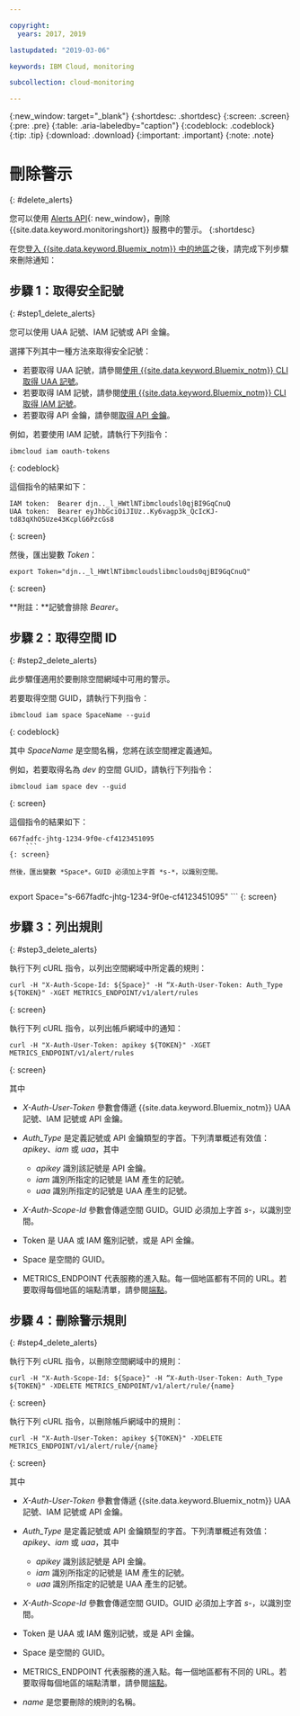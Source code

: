 ```yaml
---

copyright:
  years: 2017, 2019

lastupdated: "2019-03-06"

keywords: IBM Cloud, monitoring

subcollection: cloud-monitoring

---
```


{:new_window: target="_blank"}
{:shortdesc: .shortdesc}
{:screen: .screen}
{:pre: .pre}
{:table: .aria-labeledby="caption"}
{:codeblock: .codeblock}
{:tip: .tip}
{:download: .download}
{:important: .important}
{:note: .note}



# 刪除警示
{: #delete_alerts}

您可以使用 [Alerts API](https://console.bluemix.net/apidocs/940-ibm-cloud-monitoring-alerts-api?&language=node#introduction){: new_window}，刪除 {{site.data.keyword.monitoringshort}} 服務中的警示。
{:shortdesc}


在您[登入 {{site.data.keyword.Bluemix_notm}} 中的地區](/docs/services/cloud-monitoring/qa/cli_qa.html#login)之後，請完成下列步驟來刪除通知：


## 步驟 1：取得安全記號
{: #step1_delete_alerts}

您可以使用 UAA 記號、IAM 記號或 API 金鑰。 

選擇下列其中一種方法來取得安全記號：
	
* 若要取得 UAA 記號，請參閱[使用 {{site.data.keyword.Bluemix_notm}} CLI 取得 UAA 記號](/docs/services/cloud-monitoring/security/auth_uaa.html#uaa_cli)。
* 若要取得 IAM 記號，請參閱[使用 {{site.data.keyword.Bluemix_notm}} CLI 取得 IAM 記號](/docs/services/cloud-monitoring/security/auth_iam.html#auth_iam)。
* 若要取得 API 金鑰，請參閱[取得 API 金鑰](/docs/services/cloud-monitoring/security/auth_api_key.html#auth_api_key)。
	
例如，若要使用 IAM 記號，請執行下列指令：

```
ibmcloud iam oauth-tokens
```
{: codeblock}
	
這個指令的結果如下：
	
```
IAM token:  Bearer djn.._l_HWtlNTibmcloudsl0qjBI9GqCnuQ
UAA token:  Bearer eyJhbGciOiJIUz..Ky6vagp3k_QcIcKJ-td83qXhO5Uze43KcplG6PzcGs8
```
{: screen}
	
然後，匯出變數 *Token*：
	
```
export Token="djn.._l_HWtlNTibmcloudslibmclouds0qjBI9GqCnuQ"
```
{: screen}
	
**附註：**記號會排除 *Bearer*。
	

## 步驟 2：取得空間 ID 
{: #step2_delete_alerts}

此步驟僅適用於要刪除空間網域中可用的警示。

若要取得空間 GUID，請執行下列指令：
	
```
ibmcloud iam space SpaceName --guid
```
{: codeblock}
	
其中 *SpaceName* 是空間名稱，您將在該空間裡定義通知。 
	
例如，若要取得名為 *dev* 的空間 GUID，請執行下列指令：
	
```
ibmcloud iam space dev --guid
```
{: screen}
	
這個指令的結果如下：
	
```
667fadfc-jhtg-1234-9f0e-cf4123451095
	```
{: screen}
	
然後，匯出變數 *Space*。GUID 必須加上字首 *s-*，以識別空間。
	
```
export Space="s-667fadfc-jhtg-1234-9f0e-cf4123451095"
	```
{: screen}

	

## 步驟 3：列出規則
{: #step3_delete_alerts}


執行下列 cURL 指令，以列出空間網域中所定義的規則：

```
curl -H "X-Auth-Scope-Id: ${Space}" -H “X-Auth-User-Token: Auth_Type ${TOKEN}" -XGET METRICS_ENDPOINT/v1/alert/rules

```
{: screen}

執行下列 cURL 指令，以列出帳戶網域中的通知：

```
curl -H "X-Auth-User-Token: apikey ${TOKEN}" -XGET METRICS_ENDPOINT/v1/alert/rules
```
{: screen}

其中
	
* *X-Auth-User-Token* 參數會傳遞 {{site.data.keyword.Bluemix_notm}} UAA 記號、IAM 記號或 API 金鑰。
	
* *Auth_Type* 是定義記號或 API 金鑰類型的字首。下列清單概述有效值：*apikey*、*iam* 或 *uaa*，其中

    * *apikey* 識別該記號是 API 金鑰。
	* *iam* 識別所指定的記號是 IAM 產生的記號。
	* *uaa* 識別所指定的記號是 UAA 產生的記號。
	
* *X-Auth-Scope-Id* 參數會傳遞空間 GUID。GUID 必須加上字首 *s-*，以識別空間。 
	
* Token 是 UAA 或 IAM 鑑別記號，或是 API 金鑰。
	
* Space 是空間的 GUID。 
	
* METRICS_ENDPOINT 代表服務的進入點。每一個地區都有不同的 URL。若要取得每個地區的端點清單，請參閱[端點](/docs/services/cloud-monitoring/send_retrieve_metrics_ov.html#endpoints)。


## 步驟 4：刪除警示規則
{: #step4_delete_alerts}
  

執行下列 cURL 指令，以刪除空間網域中的規則：

```
curl -H "X-Auth-Scope-Id: ${Space}" -H “X-Auth-User-Token: Auth_Type ${TOKEN}" -XDELETE METRICS_ENDPOINT/v1/alert/rule/{name} 
```
{: screen}

執行下列 cURL 指令，以刪除帳戶網域中的規則：

```
curl -H "X-Auth-User-Token: apikey ${TOKEN}" -XDELETE METRICS_ENDPOINT/v1/alert/rule/{name} 
```
{: screen}

	
其中
	
* *X-Auth-User-Token* 參數會傳遞 {{site.data.keyword.Bluemix_notm}} UAA 記號、IAM 記號或 API 金鑰。
	
* *Auth_Type* 是定義記號或 API 金鑰類型的字首。下列清單概述有效值：*apikey*、*iam* 或 *uaa*，其中

    * *apikey* 識別該記號是 API 金鑰。
	* *iam* 識別所指定的記號是 IAM 產生的記號。
	* *uaa* 識別所指定的記號是 UAA 產生的記號。
	
* *X-Auth-Scope-Id* 參數會傳遞空間 GUID。GUID 必須加上字首 *s-*，以識別空間。 
	
* Token 是 UAA 或 IAM 鑑別記號，或是 API 金鑰。
	
* Space 是空間的 GUID。 
	
* METRICS_ENDPOINT 代表服務的進入點。每一個地區都有不同的 URL。若要取得每個地區的端點清單，請參閱[端點](/docs/services/cloud-monitoring/send_retrieve_metrics_ov.html#endpoints)。

* *name* 是您要刪除的規則的名稱。
	
